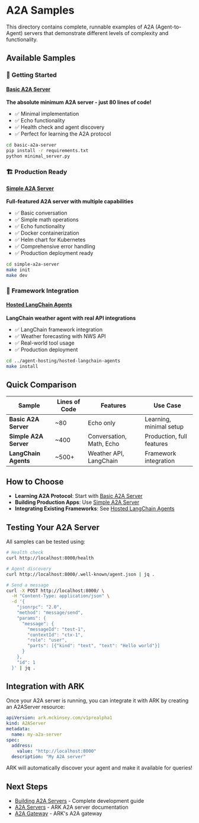 # A2A Samples

This directory contains complete, runnable examples of A2A (Agent-to-Agent) servers that demonstrate different levels of complexity and functionality.

## Available Samples

### 🚀 **Getting Started**

#### [Basic A2A Server](basic-a2a-server/)
**The absolute minimum A2A server - just 80 lines of code!**

- ✅ Minimal implementation
- ✅ Echo functionality
- ✅ Health check and agent discovery
- ✅ Perfect for learning the A2A protocol

```bash
cd basic-a2a-server
pip install -r requirements.txt
python minimal_server.py
```

### 🏗️ **Production Ready**

#### [Simple A2A Server](simple-a2a-server/)
**Full-featured A2A server with multiple capabilities**

- ✅ Basic conversation
- ✅ Simple math operations
- ✅ Echo functionality
- ✅ Docker containerization
- ✅ Helm chart for Kubernetes
- ✅ Comprehensive error handling
- ✅ Production deployment ready

```bash
cd simple-a2a-server
make init
make dev
```

### 🔧 **Framework Integration**

#### [Hosted LangChain Agents](../agent-hosting/hosted-langchain-agents/)
**LangChain weather agent with real API integrations**

- ✅ LangChain framework integration
- ✅ Weather forecasting with NWS API
- ✅ Real-world tool usage
- ✅ Production deployment

```bash
cd ../agent-hosting/hosted-langchain-agents
make install
```

## Quick Comparison

| Sample | Lines of Code | Features | Use Case |
|--------|---------------|----------|----------|
| **Basic A2A Server** | ~80 | Echo only | Learning, minimal setup |
| **Simple A2A Server** | ~400 | Conversation, Math, Echo | Production, full features |
| **LangChain Agents** | ~500+ | Weather API, LangChain | Framework integration |

## How to Choose

- **Learning A2A Protocol**: Start with [Basic A2A Server](basic-a2a-server/)
- **Building Production Apps**: Use [Simple A2A Server](simple-a2a-server/)
- **Integrating Existing Frameworks**: See [Hosted LangChain Agents](../agent-hosting/hosted-langchain-agents/)

## Testing Your A2A Server

All samples can be tested using:

```bash
# Health check
curl http://localhost:8000/health

# Agent discovery
curl http://localhost:8000/.well-known/agent.json | jq .

# Send a message
curl -X POST http://localhost:8000/ \
  -H "Content-Type: application/json" \
  -d '{
    "jsonrpc": "2.0",
    "method": "message/send",
    "params": {
      "message": {
        "messageId": "test-1",
        "contextId": "ctx-1",
        "role": "user",
        "parts": [{"kind": "text", "text": "Hello world"}]
      }
    },
    "id": 1
  }' | jq .
```

## Integration with ARK

Once your A2A server is running, you can integrate it with ARK by creating an A2AServer resource:

```yaml
apiVersion: ark.mckinsey.com/v1prealpha1
kind: A2AServer
metadata:
  name: my-a2a-server
spec:
  address:
    value: "http://localhost:8000"
  description: "My A2A server"
```

ARK will automatically discover your agent and make it available for queries!

## Next Steps

- [Building A2A Servers](../../docs/content/developer-guide/building-a2a-servers) - Complete development guide
- [A2A Servers](../../docs/content/developer-guide/a2a-server) - ARK A2A server documentation
- [A2A Gateway](../../docs/content/developer-guide/a2a-gateway) - ARK's A2A gateway
